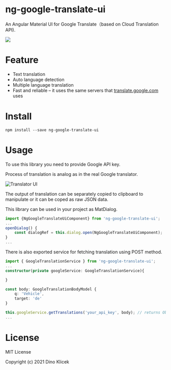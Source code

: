 # ng-google-translate-ui

An Angular Material UI for Google Translate（based on Cloud Translation API).

<p align="start">
    <a href="https://travis-ci.com/dineeek/ng-google-translate-ui"><img src="https://travis-ci.com/dineeek/ng-google-translate-ui.svg?token=YSspYgvLPX2y3Q9zRFxp&branch=main" /></a>
</p>

# Feature

- Text translation
- Auto language detection
- Multiple language translation
- Fast and reliable – it uses the same servers that [translate.google.com](https://translate.google.com/) uses

# Install

```shell
npm install --save ng-google-translate-ui
```

# Usage

To use this library you need to provide Google API key.

Process of translation is analog as in the real Google translator.

![Translator UI](https://github.com/dineeek/ng-google-translate-ui/blob/main/ui.png?raw=true)

The output of translation can be separately copied to clipboard to manipulate or it can be coped as raw JSON data.

This library can be used in your project as MatDialog.

```typescript
import {NgGoogleTranslateUiComponent} from 'ng-google-translate-ui';
...
openDialog() {
    const dialogRef = this.dialog.open(NgGoogleTranslateUiComponent);
}
...
```

There is also exported service for fetching translation using POST method.

```typescript
import { GoogleTranslationService } from 'ng-google-translate-ui';
...
constructor(private googleService: GoogleTranslationService){

}

const body: GoogleTranslationBodyModel {
    q: 'Vehicle',
    target: 'de'
}

this.googleService.getTranslations('your_api_key', body); // returns Observable of GoogleTranslation (translatedText and detectedSourceLanguage)
...
```

# License

MIT License

Copyright (c) 2021 Dino Klicek
